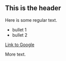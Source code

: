 ## This is the header

Here is some regular text.

 * bullet 1
 * bullet 2

 [Link to Google](http://www.google.com)
 
 More text.